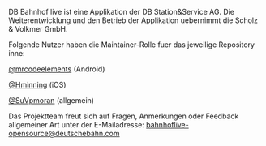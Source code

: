 DB Bahnhof live ist eine Applikation der DB Station&Service AG. 
Die Weiterentwicklung und den Betrieb der Applikation uebernimmt die Scholz & Volkmer GmbH.

Folgende Nutzer haben die Maintainer-Rolle fuer das jeweilige Repository inne: 

[@mrcodeelements](https://www.github.com/mrcodeelements/) (Android)

[@Hminning](https://www.github.com/hminning/) (iOS)

[@SuVpmoran](https://www.github.com/suvpmoran) (allgemein)

Das Projektteam freut sich auf Fragen, Anmerkungen oder Feedback allgemeiner Art unter der E-Mailadresse: bahnhoflive-opensource@deutschebahn.com
